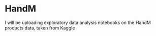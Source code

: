 # HandM
I will be uploading exploratory data analysis notebooks on the HandM products data, taken from Kaggle
